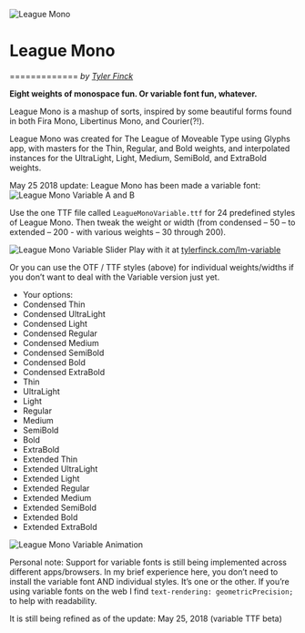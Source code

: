 ![League Mono](https://raw.githubusercontent.com/sursly/leaguemono/master/imgs/leaguemono-sample.png)

# League Mono
=============
_by [Tyler Finck](http://www.tylerfinck.com)_

**Eight weights of monospace fun. Or variable font fun, whatever.** 

League Mono is a mashup of sorts, inspired by some beautiful forms found in both Fira Mono, Libertinus Mono, and Courier(?!). 

League Mono was created for The League of Moveable Type using Glyphs app, with masters for the Thin, Regular, and Bold weights, and interpolated instances for the UltraLight, Light, Medium, SemiBold, and ExtraBold weights. 

May 25 2018 update: League Mono has been made a variable font:
![League Mono Variable A and B](https://raw.githubusercontent.com/sursly/leaguemono/master/imgs/variable-A-B.png)

Use the one TTF file called `LeagueMonoVariable.ttf` for 24 predefined styles of League Mono. Then tweak the weight or width (from condensed – 50 – to extended – 200 - with various weights – 30 through 200).

![League Mono Variable Slider](https://raw.githubusercontent.com/sursly/leaguemono/master/imgs/lm-sliders-fincksite.gif)
Play with it at [tylerfinck.com/lm-variable](http://tylerfinck.com/lm-variable)


Or you can use the OTF / TTF styles (above) for individual weights/widths if you don’t want to deal with the Variable version just yet. 
- Your options:
- Condensed Thin
- Condensed UltraLight
- Condensed Light
- Condensed Regular
- Condensed Medium
- Condensed SemiBold
- Condensed Bold
- Condensed ExtraBold
- Thin
- UltraLight
- Light
- Regular
- Medium
- SemiBold
- Bold
- ExtraBold
- Extended Thin
- Extended UltraLight
- Extended Light
- Extended Regular
- Extended Medium
- Extended SemiBold
- Extended Bold
- Extended ExtraBold

![League Mono Variable Animation](https://raw.githubusercontent.com/sursly/leaguemono/master/imgs/lm-animated.gif)


Personal note: Support for variable fonts is still being implemented across different apps/browsers. In my brief experience here, you don’t need to install the variable font AND individual styles. It’s one or the other. If you’re using variable fonts on the web I find `text-rendering: geometricPrecision;` to help with readability. 

It is still being refined as of the update: May 25, 2018 (variable TTF beta)

